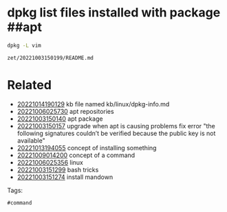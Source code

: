 # dpkg list files installed with package ##apt
```bash
dpkg -L vim
```

` zet/20221003150199/README.md `

# Related

- [20221014190129](/zet/20221014190129/README.md) kb file named kb/linux/dpkg-info.md
- [20221006025730](/zet/20221006025730/README.md) apt repositories
- [20221003150140](/zet/20221003150140/README.md) apt package
- [20221003150157](/zet/20221003150157/README.md) upgrade when apt is causing problems fix error "the following signatures couldn’t be verified because the public key is not available"
- [20221013194055](/zet/20221013194055/README.md) concept of installing something
- [20221009014200](/zet/20221009014200/README.md) concept of a command
- [20221006025356](/zet/20221006025356/README.md) linux
- [20221003151299](/zet/20221003151299/README.md) bash tricks
- [20221003151274](/zet/20221003151274/README.md) install mandown

Tags:

    #command

